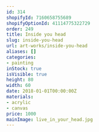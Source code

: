 ```yaml
---
id: 314
shopifyId: 7160658755689
shopifyOptionId: 41114775322729
order: 249
title: Inside you head
slug: inside-you-head
url: art-works/inside-you-head
aliases: []
categories:
- painting
inStock: true
isVisible: true
height: 80
width: 60
date: 2018-01-01T00:00:00Z
materials:
- acrylic
- canvas
price: 1000
mainImage: live_in_your_head.jpg
---
```

